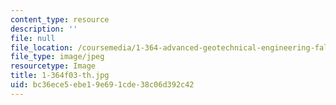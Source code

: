 ```yaml
---
content_type: resource
description: ''
file: null
file_location: /coursemedia/1-364-advanced-geotechnical-engineering-fall-2003/bc36ece5ebe19e691cde38c06d392c42_1-364f03-th.jpg
file_type: image/jpeg
resourcetype: Image
title: 1-364f03-th.jpg
uid: bc36ece5-ebe1-9e69-1cde-38c06d392c42
---
```


